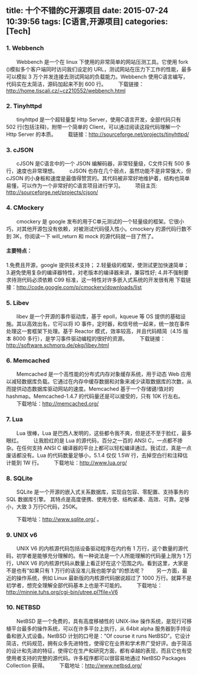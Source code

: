 title: 十个不错的C开源项目
date: 2015-07-24 10:39:56
tags: [C语言,开源项目]
categories: [Tech]
---
### 1. Webbench
　　Webbench 是一个在 linux 下使用的非常简单的网站压测工具。它使用 fork ()模拟多个客户端同时访问我们设定的 URL，测试网站在压力下工作的性能，最多可以模拟 3 万个并发连接去测试网站的负载能力。Webbench 使用C语言编写， 代码实在太简洁，源码加起来不到 600 行。
　　下载链接：http://home.tiscali.cz/~cz210552/webbench.html
### 2. Tinyhttpd
　　tinyhttpd 是一个超轻量型 Http Server，使用C语言开发，全部代码只有 502 行(包括注释)，附带一个简单的 Client，可以通过阅读这段代码理解一个 Http Server 的本质。
　　载链接：http://sourceforge.net/projects/tinyhttpd/

### 3. cJSON
　　cJSON 是C语言中的一个 JSON 编解码器，非常轻量级，C文件只有 500 多行，速度也非常理想。
　　cJSON 也存在几个弱点，虽然功能不是非常强大，但 cJSON 的小身板和速度是最值得赞赏的。其代码被非常好地维护着，结构也简单易懂，可以作为一个非常好的C语言项目进行学习。
　　项目主页: http://sourceforge.net/projects/cjson/
### 4. CMockery
　　cmockery 是 google 发布的用于C单元测试的一个轻量级的框架。它很小巧，对其他开源包没有依赖，对被测试代码侵入性小。cmockery 的源代码行数不到 3K，你阅读一下 will_return 和 mock 的源代码就一目了然了。

<!--more-->

#### 主要特点：
1.免费且开源，google 提供技术支持；
2.轻量级的框架，使测试更加快速简单；
3.避免使用复杂的编译器特性，对老版本的编译器来讲，兼容性好;
4.并不强制要求待测代码必须依赖 C99 标准，这一特性对许多嵌入式系统的开发很有用
下载链接：http://code.google.com/p/cmockery/downloads/list
### 5. Libev
　　libev 是一个开源的事件驱动库，基于 epoll，kqueue 等 OS 提供的基础设施。其以高效出名，它可以将 IO 事件，定时器，和信号统一起来，统一放在事件处理这一套框架下处理。基于 Reactor 模式，效率较高，并且代码精简（4.15 版本 8000 多行），是学习事件驱动编程的很好的资源。
　　下载链接：http://software.schmorp.de/pkg/libev.html
### 6. Memcached
　　Memcached 是一个高性能的分布式内存对象缓存系统，用于动态 Web 应用以减轻数据库负载。它通过在内存中缓存数据和对象来减少读取数据库的次数，从而提供动态数据库驱动网站的速度。Memcached 基于一个存储键/值对的 hashmap。Memcached-1.4.7 的代码量还是可以接受的，只有 10K 行左右。
　　下载地址：http://memcached.org/

### 7. Lua
　　Lua 很棒，Lua 是巴西人发明的，这些都令我不爽，但是还不至于脸红，最多眼红。
　　让我脸红的是 Lua 的源代码，百分之一百的 ANSI C，一点都不掺杂。在任何支持 ANSI C 编译器的平台上都可以轻松编译通过。我试过，真是一点废话都没有。Lua 的代码数量足够小，5.1.4 仅仅 1.5W 行，去掉空白行和注释估计能到 1W 行。
　　下载地址：http://www.lua.org/
### 8. SQLite
　　SQLite 是一个开源的嵌入式关系数据库，实现自包容、零配置、支持事务的 SQL 数据库引擎。 其特点是高度便携、使用方便、结构紧凑、高效、可靠。足够小，大致 3 万行C代码，250K。

　　下载地址：http://www.sqlite.org/ 。
### 9. UNIX v6
　　UNIX V6 的内核源代码包括设备驱动程序在内约有 1 万行，这个数量的源代码，初学者是能够充分理解的。有一种说法是一个人所能理解的代码量上限为 1 万行，UNIX V6 的内核源代码从数量上看正好在这个范围之内。看到这里，大家是不是也有“如果只有 1 万行的话没准儿我也能学会”的想法呢？
　　另一方面，最近的操作系统，例如 Linux 最新版的内核源代码据说超过了 1000 万行。就算不是初学者，想完全理解全部代码基本上也是不可能的。
　　下载地址：http://minnie.tuhs.org/cgi-bin/utree.pl?file=V6

### 10. NETBSD
　　NetBSD 是一个免费的，具有高度移植性的 UNIX-like 操作系统，是现行可移植平台最多的操作系统，可以在许多平台上执行，从 64bit alpha 服务器到手持设备和嵌入式设备。NetBSD 计划的口号是：”Of course it runs NetBSD”。它设计简洁，代码规范，拥有众多先进特性，使得它在业界和学术界广受好评。由于简洁的设计和先进的特征，使得它在生产和研究方面，都有卓越的表现，而且它也有受使用者支持的完整的源代码。许多程序都可以很容易地通过 NetBSD Packages Collection 获得。
　　下载地址：http://www.netbsd.org/
